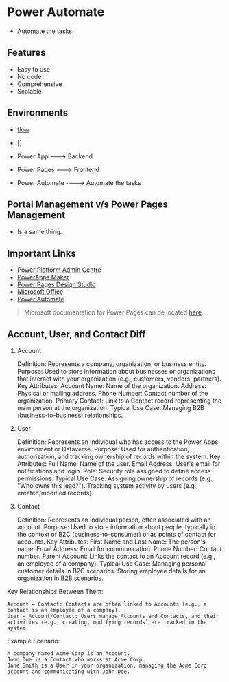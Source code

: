 # Power Automate

- Automate the tasks.

## Features

- Easy to use
- No code
- Comprehensive
- Scalable

## Environments

- [flow](https://flow.microsoft.com)
- []

- Power App ---> Backend
- Power Pages ---> Frontend
- Power Automate ----> Automate the tasks

## Portal Management v/s Power Pages Management 

- Is a same thing.

## Important Links

- [Power Platform Admin Centre](admin.powerplatform.com)
- [PowerApps Maker](make.powerapps.com)
- [Power Pages Design Studio](make.powerpages.microsoft.com)
- [Microsoft Office](portal.office.com)
- [Power Automate](flow.microsoft.com)

> Microsoft documentation for Power Pages can be located [here](https://learn.microsoft.com/en-us/power-pages/).

## Account, User, and Contact Diff

1. Account

    Definition: Represents a company, organization, or business entity.
    Purpose: Used to store information about businesses or organizations that interact with your organization (e.g., customers, vendors, partners).
    Key Attributes:
        Account Name: Name of the organization.
        Address: Physical or mailing address.
        Phone Number: Contact number of the organization.
        Primary Contact: Link to a Contact record representing the main person at the organization.
    Typical Use Case: Managing B2B (business-to-business) relationships.

2. User

    Definition: Represents an individual who has access to the Power Apps environment or Dataverse.
    Purpose: Used for authentication, authorization, and tracking ownership of records within the system.
    Key Attributes:
        Full Name: Name of the user.
        Email Address: User's email for notifications and login.
        Role: Security role assigned to define access permissions.
    Typical Use Case:
        Assigning ownership of records (e.g., "Who owns this lead?").
        Tracking system activity by users (e.g., created/modified records).

3. Contact

    Definition: Represents an individual person, often associated with an account.
    Purpose: Used to store information about people, typically in the context of B2C (business-to-consumer) or as points of contact for accounts.
    Key Attributes:
        First Name and Last Name: The person's name.
        Email Address: Email for communication.
        Phone Number: Contact number.
        Parent Account: Links the contact to an Account record (e.g., an employee of a company).
    Typical Use Case:
        Managing personal customer details in B2C scenarios.
        Storing employee details for an organization in B2B scenarios.

Key Relationships Between Them:

    Account ↔ Contact: Contacts are often linked to Accounts (e.g., a contact is an employee of a company).
    User ↔ Account/Contact: Users manage Accounts and Contacts, and their activities (e.g., creating, modifying records) are tracked in the system.

Example Scenario:

    A company named Acme Corp is an Account.
    John Doe is a Contact who works at Acme Corp.
    Jane Smith is a User in your organization, managing the Acme Corp account and communicating with John Doe.